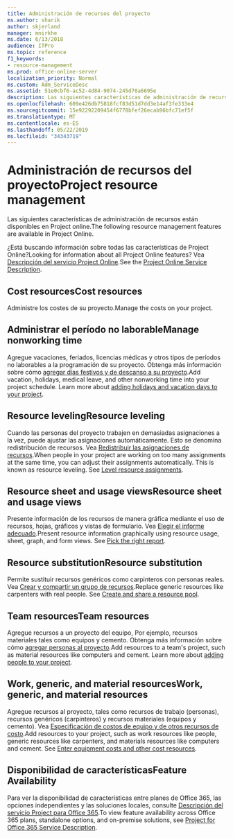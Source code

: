 ```yaml
---
title: Administración de recursos del proyecto
ms.author: sharik
author: skjerland
manager: mnirkhe
ms.date: 6/13/2018
audience: ITPro
ms.topic: reference
f1_keywords:
- resource-management
ms.prod: office-online-server
localization_priority: Normal
ms.custom: Adm_ServiceDesc
ms.assetid: 51e0cbf6-ac52-4d84-9074-245d70a6695e
description: Las siguientes características de administración de recursos están disponibles en Project online.
ms.openlocfilehash: 609e426db75818fcf83d51d7dd3e14af3fe333e4
ms.sourcegitcommit: 15e92292209454f6778bfef26ecab96bfc71ef5f
ms.translationtype: MT
ms.contentlocale: es-ES
ms.lasthandoff: 05/22/2019
ms.locfileid: "34343719"
---
```

# <a name="project-resource-management"></a><span data-ttu-id="0b5e0-103">Administración de recursos del proyecto</span><span class="sxs-lookup"><span data-stu-id="0b5e0-103">Project resource management</span></span>

<span data-ttu-id="0b5e0-104">Las siguientes características de administración de recursos están disponibles en Project online.</span><span class="sxs-lookup"><span data-stu-id="0b5e0-104">The following resource management features are available in Project Online.</span></span>
  
<span data-ttu-id="0b5e0-105">¿Está buscando información sobre todas las características de Project Online?</span><span class="sxs-lookup"><span data-stu-id="0b5e0-105">Looking for information about all Project Online features?</span></span> <span data-ttu-id="0b5e0-106">Vea [Descripción del servicio Project Online](project-online-service-description.md).</span><span class="sxs-lookup"><span data-stu-id="0b5e0-106">See the [Project Online Service Description](project-online-service-description.md).</span></span>
  
## <a name="cost-resources"></a><span data-ttu-id="0b5e0-107">Cost resources</span><span class="sxs-lookup"><span data-stu-id="0b5e0-107">Cost resources</span></span>
<span data-ttu-id="0b5e0-108"><a name="bkmk_CostResources"> </a></span><span class="sxs-lookup"><span data-stu-id="0b5e0-108"></span></span>

<span data-ttu-id="0b5e0-109">Administre los costes de su proyecto.</span><span class="sxs-lookup"><span data-stu-id="0b5e0-109">Manage the costs on your project.</span></span>
  
## <a name="manage-nonworking-time"></a><span data-ttu-id="0b5e0-110">Administrar el período no laborable</span><span class="sxs-lookup"><span data-stu-id="0b5e0-110">Manage nonworking time</span></span>
<span data-ttu-id="0b5e0-111"><a name="bkmk_Managenonworkingtime"> </a></span><span class="sxs-lookup"><span data-stu-id="0b5e0-111"></span></span>

<span data-ttu-id="0b5e0-p102">Agregue vacaciones, feriados, licencias médicas y otros tipos de períodos no laborables a la programación de su proyecto. Obtenga más información sobre cómo [agregar días festivos y de descanso a su proyecto](https://go.microsoft.com/fwlink/p/?LinkId=271337).</span><span class="sxs-lookup"><span data-stu-id="0b5e0-p102">Add vacation, holidays, medical leave, and other nonworking time into your project schedule. Learn more about [adding holidays and vacation days to your project](https://go.microsoft.com/fwlink/p/?LinkId=271337).</span></span>
  
## <a name="resource-leveling"></a><span data-ttu-id="0b5e0-114">Resource leveling</span><span class="sxs-lookup"><span data-stu-id="0b5e0-114">Resource leveling</span></span>
<span data-ttu-id="0b5e0-115"><a name="bkmk_Resourceleveling"> </a></span><span class="sxs-lookup"><span data-stu-id="0b5e0-115"></span></span>

<span data-ttu-id="0b5e0-p103">Cuando las personas del proyecto trabajen en demasiadas asignaciones a la vez, puede ajustar las asignaciones automáticamente. Esto se denomina redistribución de recursos. Vea [Redistribuir las asignaciones de recursos](https://go.microsoft.com/fwlink/p/?LinkId=271348).</span><span class="sxs-lookup"><span data-stu-id="0b5e0-p103">When people in your project are working on too many assignments at the same time, you can adjust their assignments automatically. This is known as resource leveling. See [Level resource assignments](https://go.microsoft.com/fwlink/p/?LinkId=271348).</span></span>
  
## <a name="resource-sheet-and-usage-views"></a><span data-ttu-id="0b5e0-119">Resource sheet and usage views</span><span class="sxs-lookup"><span data-stu-id="0b5e0-119">Resource sheet and usage views</span></span>
<span data-ttu-id="0b5e0-120"><a name="bkmk_resourcesheetandusageviews"> </a></span><span class="sxs-lookup"><span data-stu-id="0b5e0-120"></span></span>

<span data-ttu-id="0b5e0-p104">Presente información de los recursos de manera gráfica mediante el uso de recursos, hojas, gráficos y vistas de formulario. Vea [Elegir el informe adecuado](https://go.microsoft.com/fwlink/?LinkId=402920).</span><span class="sxs-lookup"><span data-stu-id="0b5e0-p104">Present resource information graphically using resource usage, sheet, graph, and form views. See [Pick the right report](https://go.microsoft.com/fwlink/?LinkId=402920).</span></span>
  
## <a name="resource-substitution"></a><span data-ttu-id="0b5e0-123">Resource substitution</span><span class="sxs-lookup"><span data-stu-id="0b5e0-123">Resource substitution</span></span>
<span data-ttu-id="0b5e0-124"><a name="bkmk_ResourceSubstitution"> </a></span><span class="sxs-lookup"><span data-stu-id="0b5e0-124"></span></span>

<span data-ttu-id="0b5e0-p105">Permite sustituir recursos genéricos como carpinteros con personas reales. Vea [Crear y compartir un grupo de recursos](https://go.microsoft.com/fwlink/?LinkId=402921).</span><span class="sxs-lookup"><span data-stu-id="0b5e0-p105">Replace generic resources like carpenters with real people. See [Create and share a resource pool](https://go.microsoft.com/fwlink/?LinkId=402921).</span></span>
  
## <a name="team-resources"></a><span data-ttu-id="0b5e0-127">Team resources</span><span class="sxs-lookup"><span data-stu-id="0b5e0-127">Team resources</span></span>
<span data-ttu-id="0b5e0-128"><a name="bkmk_Teamresources"> </a></span><span class="sxs-lookup"><span data-stu-id="0b5e0-128"></span></span>

<span data-ttu-id="0b5e0-p106">Agregue recursos a un proyecto del equipo, Por ejemplo, recursos materiales tales como equipos y cemento. Obtenga más información sobre cómo [agregar personas al proyecto](https://go.microsoft.com/fwlink/p/?LinkId=271347).</span><span class="sxs-lookup"><span data-stu-id="0b5e0-p106">Add resources to a team's project, such as material resources like computers and cement. Learn more about [adding people to your project](https://go.microsoft.com/fwlink/p/?LinkId=271347).</span></span>
  
## <a name="work-generic-and-material-resources"></a><span data-ttu-id="0b5e0-131">Work, generic, and material resources</span><span class="sxs-lookup"><span data-stu-id="0b5e0-131">Work, generic, and material resources</span></span>
<span data-ttu-id="0b5e0-132"><a name="bkmk_WorkGenericMaterialResources"> </a></span><span class="sxs-lookup"><span data-stu-id="0b5e0-132"></span></span>

<span data-ttu-id="0b5e0-p107">Agregue recursos al proyecto, tales como recursos de trabajo (personas), recursos genéricos (carpinteros) y recursos materiales (equipos y cemento). Vea [Especificación de costos de equipo y de otros recursos de costo](https://go.microsoft.com/fwlink/?LinkId=402922).</span><span class="sxs-lookup"><span data-stu-id="0b5e0-p107">Add resources to your project, such as work resources like people, generic resources like carpenters, and materials resources like computers and cement. See [Enter equipment costs and other cost resources](https://go.microsoft.com/fwlink/?LinkId=402922).</span></span>
  
## <a name="feature-availability"></a><span data-ttu-id="0b5e0-135">Disponibilidad de características</span><span class="sxs-lookup"><span data-stu-id="0b5e0-135">Feature Availability</span></span>
<span data-ttu-id="0b5e0-136"><a name="bkmk_WorkGenericMaterialResources"> </a></span><span class="sxs-lookup"><span data-stu-id="0b5e0-136"></span></span>

<span data-ttu-id="0b5e0-137">Para ver la disponibilidad de características entre planes de Office 365, las opciones independientes y las soluciones locales, consulte [Descripción del servicio Project para Office 365](http://technet.microsoft.com/library/f610ba5b-57d0-4324-a205-bce300adc7a3.aspx).</span><span class="sxs-lookup"><span data-stu-id="0b5e0-137">To view feature availability across Office 365 plans, standalone options, and on-premise solutions, see [Project for Office 365 Service Description](http://technet.microsoft.com/library/f610ba5b-57d0-4324-a205-bce300adc7a3.aspx).</span></span>
  


